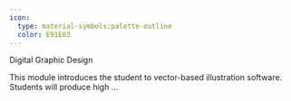 ```yaml
---
icon:
  type: material-symbols:palette-outline
  color: E91E63
---
```


Digital Graphic Design

This module introduces the student to vector-based illustration software. Students will produce high ... 

